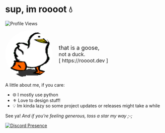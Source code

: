 # sup, im roooot 💧
![Profile Views](https://komarev.com/ghpvc/?username=agenericapple&style=for-the-badge&color=blue)

<div style="display: flex; align-items: center;">
  <img src="assets/duck.gif" alt="Your Image" width="150" height="150" style="border-radius: 50%; margin-right: 20px;">
  <div>
    <p style="margin: 0; font-size: 18px;">that is a goose,</p>
    <p style="margin: 0; font-size: 16px;">not a duck.</p>
    <p style="margin: 0; font-size: 16px;">[ https://roooot.dev ]</p>
  </div>
</div>

A little about me, if you care:
- 🌐 I mostly use python
- ⚜️ Love to design stuff!
- 💡 Im kinda lazy so some project updates or releases might take a while

See ya! *And if you're feeling generous, toss a star my way ;-;*

[![Discord Presence](https://lanyard.cnrad.dev/api/919268666305024010)](https://discord.com/users/919268666305024010)
